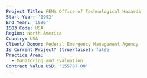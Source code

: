 ```yaml
---
Project Title: FEMA Office of Technological Hazards
Start Year: '1992'
End Year: '1996'
ISO3 Code: USA
Region: North America
Country: USA
Client/ Donor: Federal Emergency Management Agency
Is Current Project? (true/false): false
Practice Area:
  - Monitoring and Evaluation
Contract Value USD: '155787.00'
---
```

